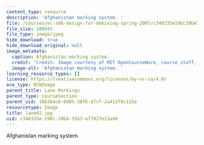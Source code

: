 ```yaml
---
content_type: resource
description: 'Afghanistan marking system. '
file: /courses/ec-s06-design-for-demining-spring-2007/c348335e196c39b435b3e77927e13a9d_lane02.jpg
file_size: 100843
file_type: image/jpeg
hide_download: true
hide_download_original: null
image_metadata:
  caption: Afghanistan marking system.
  credit: 'Credit: Image courtesy of MIT OpenCourseWare, course staff, and students.'
  image-alt: 'Afghanistan marking system. '
learning_resource_types: []
license: https://creativecommons.org/licenses/by-nc-sa/4.0/
ocw_type: OCWImage
parent_title: Lane Markings
parent_type: CourseSection
parent_uid: 18b2b4c6-0d05-38f6-47cf-2a411f9c125e
resourcetype: Image
title: lane02.jpg
uid: c348335e-196c-39b4-35b3-e77927e13a9d
---
```

Afghanistan marking system. 